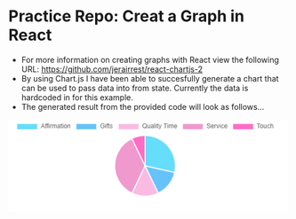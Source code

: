 # Practice Repo: Creat a Graph in React
- For more information on creating graphs with React view the following URL: https://github.com/jerairrest/react-chartjs-2 
- By using Chart.js I have been able to succesfully generate a chart that can be used to pass data into from state. Currently the data is hardcoded in for this example.
- The generated result from the provided code will look as follows...
<img src = "./pictures/graphChart.png">